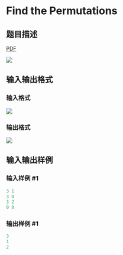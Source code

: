 # Find the Permutations

## 题目描述

[problemUrl]: https://uva.onlinejudge.org/index.php?option=com_onlinejudge&Itemid=8&category=22&page=show_problem&problem=2018

[PDF](https://uva.onlinejudge.org/external/110/p11077.pdf)

![](https://cdn.luogu.com.cn/upload/vjudge_pic/UVA11077/95dc4bb8005caf799da354b05277d4fa10f31e47.png)

## 输入输出格式

### 输入格式

![](https://cdn.luogu.com.cn/upload/vjudge_pic/UVA11077/f550a6721aa7a88382749fbee8603b41a0f29a70.png)

### 输出格式

![](https://cdn.luogu.com.cn/upload/vjudge_pic/UVA11077/cc44bdca011ff3aa7ffab156524d8e0acdc0a8e7.png)

## 输入输出样例

### 输入样例 #1

```cpp
3 1
3 0
3 2
0 0
```


### 输出样例 #1

```cpp
3
1
2
```


